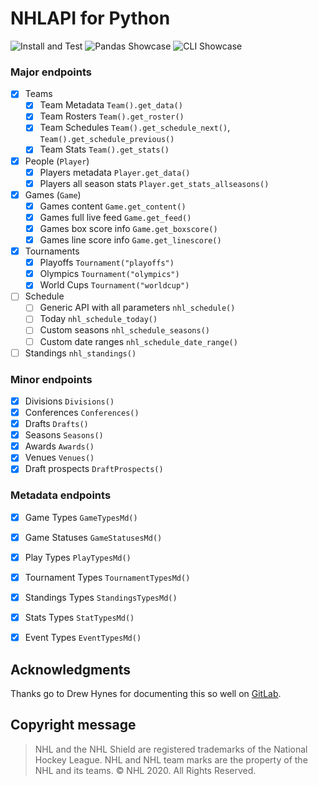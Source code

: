 # NHLAPI for Python

![Install and Test](https://github.com/jozefhajnala/nhlapip/workflows/ci/badge.svg)
![Pandas Showcase](https://github.com/jozefhajnala/nhlapip/workflows/pandas_showcase/badge.svg)
![CLI Showcase](https://github.com/jozefhajnala/nhlapip/workflows/cli_showcase/badge.svg)

### Major endpoints

- [x] Teams
    - [x] Team Metadata `Team().get_data()`
    - [x] Team Rosters `Team().get_roster()`
    - [x] Team Schedules `Team().get_schedule_next()`, `Team().get_schedule_previous()`
    - [x] Team Stats `Team().get_stats()`
    
- [x] People (`Player`)
    - [x] Players metadata `Player.get_data()`
    - [x] Players all season stats `Player.get_stats_allseasons()`

- [x] Games (`Game`)
    - [x] Games content `Game.get_content()`
    - [x] Games full live feed `Game.get_feed()`
    - [x] Games box score info `Game.get_boxscore()`
    - [x] Games line score info `Game.get_linescore()`

- [x] Tournaments
    - [x] Playoffs `Tournament("playoffs")`
    - [x] Olympics `Tournament("olympics")`
    - [x] World Cups `Tournament("worldcup")`
    
- [ ] Schedule
    - [ ] Generic API with all parameters `nhl_schedule()`
    - [ ] Today `nhl_schedule_today()`
    - [ ] Custom seasons `nhl_schedule_seasons()`
    - [ ] Custom date ranges `nhl_schedule_date_range()`

- [ ] Standings `nhl_standings()`

### Minor endpoints

- [x] Divisions `Divisions()`
- [x] Conferences `Conferences()`
- [x] Drafts `Drafts()`
- [x] Seasons `Seasons()`
- [x] Awards `Awards()`
- [x] Venues `Venues()`
- [x] Draft prospects `DraftProspects()`

### Metadata endpoints

- [x] Game Types `GameTypesMd()`
- [x] Game Statuses `GameStatusesMd()`
- [x] Play Types `PlayTypesMd()`
- [x] Tournament Types `TournamentTypesMd()`
- [x] Standings Types `StandingsTypesMd()`
- [x] Stats Types `StatTypesMd()`
- [x] Event Types `EventTypesMd()`


## Acknowledgments

Thanks go to Drew Hynes for documenting this so well on [GitLab](https://gitlab.com/dword4/nhlapi/blob/master/stats-api.md).


## Copyright message

> NHL and the NHL Shield are registered trademarks of the National Hockey League. NHL and NHL team marks are the property of the NHL and its teams. © NHL 2020. All Rights Reserved.
